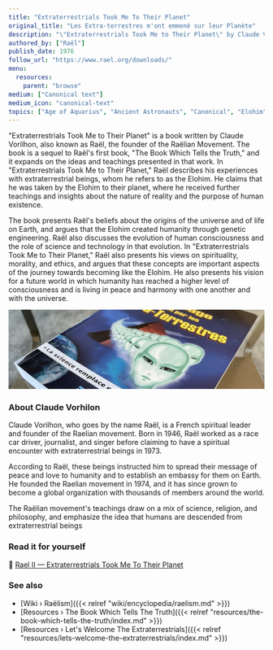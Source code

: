 ```yaml
---
title: "Extraterrestrials Took Me To Their Planet"
original_title: "Les Extra-terrestres m'ont emmené sur leur Planète"
description: "\"Extraterrestrials Took Me to Their Planet\" by Claude Vorilhon, known as Raël, is a sequel to his first book, “The Book Which Tells the Truth.” In this work, Raël details his alleged encounters with extraterrestrial beings, the Elohim, claiming he was taken to their planet. Here, he received teachings about the nature of reality and human existence. The book delves into Raël's beliefs about the universe and life on Earth's origins, suggesting that humanity was created through genetic engineering by the Elohim. It discusses the evolution of human consciousness and the role of science and technology in this process."
authored_by: ["Raël"]
publish_date: 1976
follow_url: "https://www.rael.org/downloads/"
menu:
  resources:
    parent: "browse"
medium: ["Canonical text"]
medium_icon: "canonical-text"
topics: ["Age of Aquarius", "Ancient Astronauts", "Canonical", "Elohim", "Intelligent Design", "Neo-Euhemerism", "Raëlism", "Religion", "Syncretism"]
---
```


"Extraterrestrials Took Me to Their Planet" is a book written by Claude Vorilhon, also known as Raël, the founder of the Raëlian Movement. The book is a sequel to Raël's first book, "The Book Which Tells the Truth," and it expands on the ideas and teachings presented in that work. In "Extraterrestrials Took Me to Their Planet," Raël describes his experiences with extraterrestrial beings, whom he refers to as the Elohim. He claims that he was taken by the Elohim to their planet, where he received further teachings and insights about the nature of reality and the purpose of human existence.

The book presents Raël's beliefs about the origins of the universe and of life on Earth, and argues that the Elohim created humanity through genetic engineering. Raël also discusses the evolution of human consciousness and the role of science and technology in that evolution. In "Extraterrestrials Took Me to Their Planet," Raël also presents his views on spirituality, morality, and ethics, and argues that these concepts are important aspects of the journey towards becoming like the Elohim. He also presents his vision for a future world in which humanity has reached a higher level of consciousness and is living in peace and harmony with one another and with the universe.

![Image](images/le-message-book.jpg "Extraterrestrials Took Me To Their Planet, 1976 — Raël")

### About Claude Vorhilon

Claude Vorilhon, who goes by the name Raël, is a French spiritual leader and founder of the Raelian movement. Born in 1946, Raël worked as a race car driver, journalist, and singer before claiming to have a spiritual encounter with extraterrestrial beings in 1973.

According to Raël, these beings instructed him to spread their message of peace and love to humanity and to establish an embassy for them on Earth. He founded the Raelian movement in 1974, and it has since grown to become a global organization with thousands of members around the world.

The Raëlian movement's teachings draw on a mix of science, religion, and philosophy, and emphasize the idea that humans are descended from extraterrestrial beings

### Read it for yourself

📖  [Rael II — Extraterrestrials Took Me To Their Planet](https://wheelofheaven.github.io/rael-two-extraterrestrials-took-me-to-their-planet/)

### See also

- [Wiki › Raëlism]({{< relref "wiki/encyclopedia/raelism.md" >}})
- [Resources › The Book Which Tells The Truth]({{< relref "resources/the-book-which-tells-the-truth/index.md" >}})
- [Resources › Let's Welcome The Extraterrestrials]({{< relref "resources/lets-welcome-the-extraterrestrials/index.md" >}})
